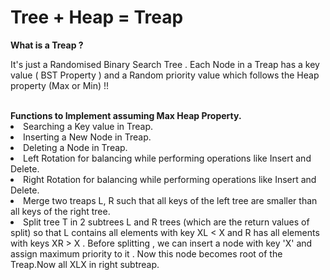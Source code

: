 <h1> Tree + Heap = Treap </h1>

<b>What is a Treap ? </b>

It's just a Randomised Binary Search Tree . Each Node in a Treap has a key value ( BST Property ) and a Random priority value which follows the  Heap property (Max or Min) !!

<br>
<b> Functions to Implement assuming Max Heap Property. </b

<ol>

<li> Searching a Key value in Treap. </li>
<li> Inserting a New Node in Treap. </li>
<li> Deleting a Node in Treap.</li>
<li> Left Rotation for balancing while performing operations like Insert and Delete.</li>
<li> Right Rotation for balancing while performing operations like Insert and Delete.</li>
<li> Merge two treaps L, R such that all keys of the left tree are smaller than all keys of the right tree.</li>
<li> Split tree T in 2 subtrees L and R trees (which are the return values of split) so that L contains all elements with key XL < X and R has all elements with keys XR > X .
  Before splitting ,  we can insert a node with key 'X' and assign maximum priority to it . Now this node becomes root of the Treap.Now all XL<X keys must be found in left subtreap and XR>X in right subtreap. </li>
</ol>
